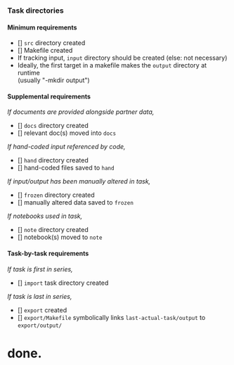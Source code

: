 ### Task directories

#### Minimum requirements
- [] `src` directory created
- [] Makefile created
- If tracking input, `input` directory should be created (else: not necessary)
- Ideally, the first target in a makefile makes the `output` directory at runtime \
(usually "-mkdir output")

#### Supplemental requirements
_If documents are provided alongside partner data,_
- [] `docs` directory created
- [] relevant doc(s) moved into `docs`

_If hand-coded input referenced by code,_
- [] `hand` directory created
- [] hand-coded files saved to `hand`

_If input/output has been manually altered in task,_
- [] `frozen` directory created
- [] manually altered data saved to `frozen`

_If notebooks used in task,_
- [] `note` directory created
- [] notebook(s) moved to `note`

#### Task-by-task requirements
_If task is first in series,_
- [] `import` task directory created

_If task is last in series,_
- [] `export` created 
- [] `export/Makefile` symbolically links `last-actual-task/output` to `export/output/`

# done.
